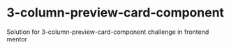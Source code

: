 # 3-column-preview-card-component
Solution for 3-column-preview-card-component challenge in frontend mentor
